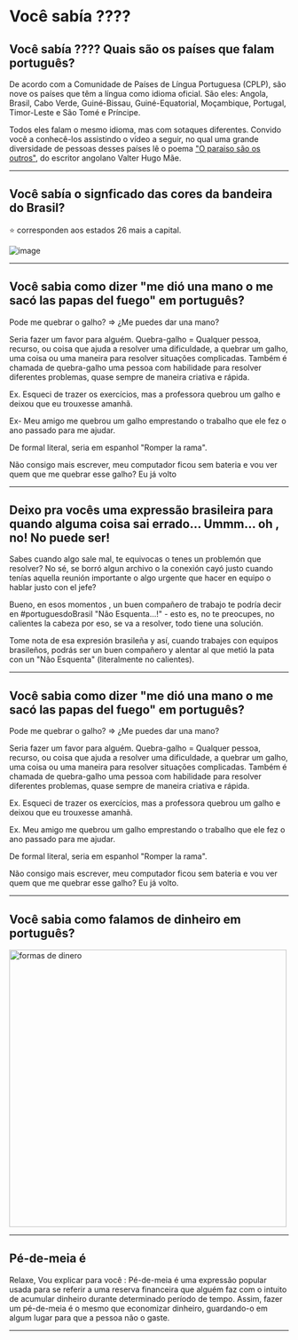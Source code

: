 # Você sabía ???? 

## Você sabía ???? Quais são os países que falam português?

De acordo com a Comunidade de Países de Língua Portuguesa (CPLP), são nove os países que têm a língua como idioma oficial. 
São eles: Angola, Brasil, Cabo Verde, Guiné-Bissau, Guiné-Equatorial, Moçambique, Portugal, Timor-Leste e São Tomé e Príncipe.

Todos eles falam o mesmo idioma, mas com sotaques diferentes. Convido você a conhecê-los assistindo o vídeo a seguir, no qual uma grande diversidade de pessoas desses países lê o poema ["O paraiso  são os outros"](https://www.youtube.com/watch?v=nndGk1Ci2Bo), do escritor angolano Valter Hugo Mãe.

---

## Você sabía o signficado das cores da bandeira do Brasil?

:star: corresponden aos estados 26 mais a capital. 

![image](https://github.com/eugenia1984/trabajaParaBrasil/assets/72580574/5524eadf-18e7-4e48-a91e-a1c3c71cb3fd)

---

## Você sabia como dizer "me dió una mano o me sacó las papas del fuego" em português?

Pode me quebrar o galho? => ¿Me puedes dar una mano?

Seria fazer um favor para alguém. Quebra-galho = Qualquer pessoa, recurso, ou coisa que ajuda a resolver uma dificuldade, a quebrar um galho, uma coisa ou uma maneira para resolver situações complicadas. Também é chamada de quebra-galho uma pessoa com habilidade para resolver diferentes problemas, quase sempre de maneira criativa e rápida.
 
Ex. Esqueci de trazer os exercícios, mas a professora quebrou um galho e deixou que eu trouxesse amanhã.
 
Ex- Meu amigo me quebrou um galho emprestando o trabalho que ele fez o ano passado para me ajudar.

De formal literal, seria em espanhol "Romper la rama".

Não consigo mais escrever, meu computador ficou sem bateria e vou ver quem que me quebrar esse galho? Eu já volto

---

## Deixo pra vocês uma expressão brasileira para quando alguma coisa sai errado... Ummm... oh , no! No puede ser!

Sabes cuando algo sale mal, te equivocas o tenes un problemón que resolver? No sé, se borró algun archivo o la conexión cayó justo cuando tenías aquella reunión importante o algo urgente que hacer en equipo o hablar justo con el jefe?

Bueno, en esos momentos , un buen compañero de trabajo te podría decir en #portuguesdoBrasil "Não Esquenta...!" - esto es, no te preocupes, no calientes la cabeza por eso, se va a resolver, todo tiene una solución.

Tome nota de esa expresión brasileña y así, cuando trabajes con equipos brasileños, podrás ser un buen compañero y alentar al que metió la pata con un "Não Esquenta"  (literalmente no calientes).

---

## Você sabia como dizer "me dió una mano o me sacó las papas del fuego" em português?

Pode me quebrar o galho? => ¿Me puedes dar una mano?

Seria fazer um favor para alguém. Quebra-galho = Qualquer pessoa, recurso, ou coisa que ajuda a resolver uma dificuldade, a quebrar um galho, uma coisa ou uma maneira para resolver situações complicadas. Também é chamada de quebra-galho uma pessoa com habilidade para resolver diferentes problemas, quase sempre de maneira criativa e rápida.

Ex. Esqueci de trazer os exercícios, mas a professora quebrou um galho e deixou que eu trouxesse amanhã.

Ex. Meu amigo me quebrou um galho emprestando o trabalho que ele fez o ano passado para me ajudar.

De formal literal, seria em espanhol "Romper la rama".

Não consigo mais escrever, meu computador ficou sem bateria e vou ver quem que me quebrar esse galho? Eu já volto.

---

## Você sabia como falamos de dinheiro em português?

<img src="https://github.com/eugenia1984/trabajaParaBrasil/assets/72580574/380ff6b5-7e6e-4be7-af91-2be126867162" alt="formas de dinero" width="500" />


---

## Pé-de-meia é 

Relaxe, Vou explicar para você : Pé-de-meia é uma expressão popular usada para se referir a uma reserva financeira que alguém faz com o intuito de acumular dinheiro durante determinado período de tempo. Assim, fazer um pé-de-meia é o mesmo que economizar dinheiro, guardando-o em algum lugar para que a pessoa não o gaste.

---

